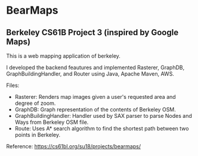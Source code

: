 # BearMaps

## Berkeley CS61B Project 3 (inspired by Google Maps) 

This is a web mapping application of berkeley.

I developed the backend feautures and implemented Rasterer, GraphDB, GraphBuildingHandler, and Router using Java, Apache Maven, AWS.

Files:
- Rasterer: Renders map images given a user's requested area and degree of zoom.
- GraphDB: Graph representation of the contents of Berkeley OSM.
- GraphBuildingHandler: Handler used by SAX parser to parse Nodes and Ways from Berkeley OSM file.
- Route: Uses A* search algorithm to find the shortest path between two points in Berkeley.

Reference:
https://cs61bl.org/su18/projects/bearmaps/

